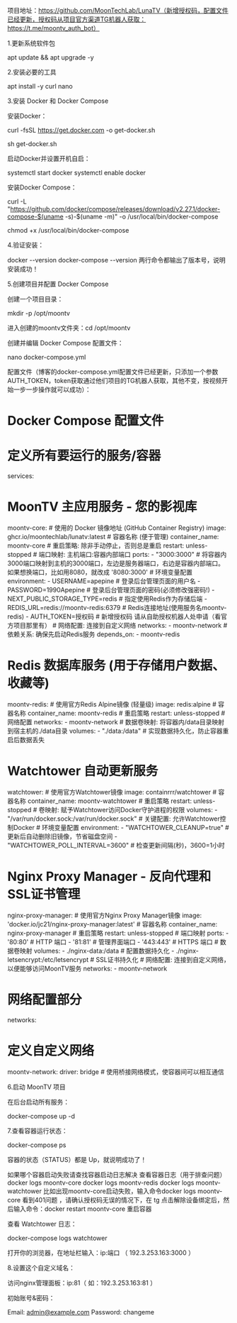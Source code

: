 项目地址：https://github.com/MoonTechLab/LunaTV（新增授权码，配置文件已经更新，授权码从项目官方渠道TG机器人获取：https://t.me/moontv_auth_bot）

1.更新系统软件包

apt update && apt upgrade -y

2.安装必要的工具

apt install -y curl nano

3.安装 Docker 和 Docker Compose

安装Docker：

curl -fsSL https://get.docker.com -o get-docker.sh

sh get-docker.sh

启动Docker并设置开机自启：

systemctl start docker
systemctl enable docker

安装Docker Compose：

curl -L "https://github.com/docker/compose/releases/download/v2.27.1/docker-compose-$(uname -s)-$(uname -m)" -o /usr/local/bin/docker-compose

chmod +x /usr/local/bin/docker-compose

4.验证安装：

docker --version
docker-compose --version
两行命令都输出了版本号，说明安装成功！

5.创建项目并配置 Docker Compose

创建一个项目目录：

mkdir -p /opt/moontv

进入创建的moontv文件夹：cd /opt/moontv

创建并编辑 Docker Compose 配置文件：

nano docker-compose.yml

配置文件（博客的docker-compose.yml配置文件已经更新，只添加一个参数AUTH_TOKEN，token获取通过他们项目的TG机器人获取，其他不变，按视频开始一步一步操作就可以成功）：

# Docker Compose 配置文件
# 定义所有要运行的服务/容器

services:
  # MoonTV 主应用服务 - 您的影视库
  moontv-core:
    # 使用的 Docker 镜像地址 (GitHub Container Registry)
    image: ghcr.io/moontechlab/lunatv:latest
    # 容器名称 (便于管理)
    container_name: moontv-core
    # 重启策略: 除非手动停止，否则总是重启
    restart: unless-stopped
    # 端口映射: 主机端口:容器内部端口
    ports:
      - "3000:3000"  # 将容器内3000端口映射到主机的3000端口，左边是服务器端口，右边是容器内部端口。如果想换端口，比如用8080，就改成 '8080:3000'
    # 环境变量配置
    environment:
      - USERNAME=apepine  # 登录后台管理页面的用户名
      - PASSWORD=1990Apepine  # 登录后台管理页面的密码(必须修改强密码!)
      - NEXT_PUBLIC_STORAGE_TYPE=redis  # 指定使用Redis作为存储后端
      - REDIS_URL=redis://moontv-redis:6379  # Redis连接地址(使用服务名moontv-redis)
      - AUTH_TOKEN=授权码  # 新增授权码 请从自助授权机器人处申请（看官方项目那里有）
    # 网络配置: 连接到自定义网络
    networks:
      - moontv-network
    # 依赖关系: 确保先启动Redis服务
    depends_on:
      - moontv-redis

  # Redis 数据库服务 (用于存储用户数据、收藏等)
  moontv-redis:
    # 使用官方Redis Alpine镜像 (轻量级)
    image: redis:alpine
    # 容器名称
    container_name: moontv-redis
    # 重启策略
    restart: unless-stopped
    # 网络配置
    networks:
      - moontv-network
    # 数据卷映射: 将容器内/data目录映射到宿主机的./data目录
    volumes:
      - "./data:/data"  # 实现数据持久化，防止容器重启后数据丢失

  # Watchtower 自动更新服务
  watchtower:
    # 使用官方Watchtower镜像
    image: containrrr/watchtower
    # 容器名称
    container_name: moontv-watchtower
    # 重启策略
    restart: unless-stopped
    # 卷映射: 赋予Watchtower访问Docker守护进程的权限
    volumes:
      - "/var/run/docker.sock:/var/run/docker.sock"  # 关键配置: 允许Watchtower控制Docker
    # 环境变量配置
    environment:
      - "WATCHTOWER_CLEANUP=true"  # 更新后自动删除旧镜像，节省磁盘空间
      - "WATCHTOWER_POLL_INTERVAL=3600"  # 检查更新间隔(秒)，3600=1小时

  # Nginx Proxy Manager - 反向代理和SSL证书管理
  nginx-proxy-manager:
    # 使用官方Nginx Proxy Manager镜像
    image: 'docker.io/jc21/nginx-proxy-manager:latest'
    # 容器名称
    container_name: nginx-proxy-manager
    # 重启策略
    restart: unless-stopped
    # 端口映射
    ports:
      - '80:80'    # HTTP 端口
      - '81:81'    # 管理界面端口
      - '443:443'  # HTTPS 端口
    # 数据卷映射
    volumes:
      - ./nginx-data:/data  # 配置数据持久化
      - ./nginx-letsencrypt:/etc/letsencrypt  # SSL证书持久化
    # 网络配置: 连接到自定义网络，以便能够访问MoonTV服务
    networks:
      - moontv-network

# 网络配置部分
networks:
  # 定义自定义网络
  moontv-network:
    driver: bridge  # 使用桥接网络模式，使容器间可以相互通信

6.启动 MoonTV 项目

在后台启动所有服务：

docker-compose up -d

7.查看容器运行状态：

docker-compose ps

容器的状态（STATUS）都是 Up，就说明成功了！

如果哪个容器启动失败请查找容器启动日志解决
查看容器日志（用于排查问题）
docker logs moontv-core
docker logs moontv-redis
docker logs moontv-watchtower
比如出现moontv-core启动失败，输入命令docker logs moontv-core
看到401问题 ，请确认授权码无误的情况下，在 tg 点击解除设备绑定后，然后输入命令：docker restart moontv-core 重启容器

查看 Watchtower 日志：

docker-compose logs watchtower

打开你的浏览器，在地址栏输入：ip:端口 （ 192.3.253.163:3000 ）

8.设置这个自定义域名：

访问nginx管理面板：ip:81（ 如：192.3.253.163:81 ）

初始账号&密码：

Email: admin@example.com
Password: changeme

